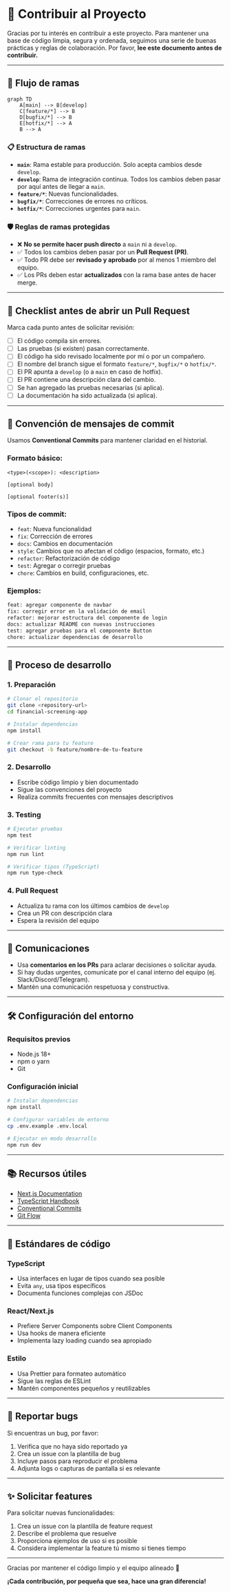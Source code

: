 # 🤝 Contribuir al Proyecto

Gracias por tu interés en contribuir a este proyecto. Para mantener una base de código limpia, segura y ordenada, seguimos una serie de buenas prácticas y reglas de colaboración. Por favor, **lee este documento antes de contribuir.**

---

## 🧭 Flujo de ramas

```mermaid
graph TD
    A[main] --> B[develop]
    C[feature/*] --> B
    D[bugfix/*] --> B
    E[hotfix/*] --> A
    B --> A
```

### 📋 Estructura de ramas

- **`main`**: Rama estable para producción. Solo acepta cambios desde `develop`.
- **`develop`**: Rama de integración continua. Todos los cambios deben pasar por aquí antes de llegar a `main`.
- **`feature/*`**: Nuevas funcionalidades.
- **`bugfix/*`**: Correcciones de errores no críticos.
- **`hotfix/*`**: Correcciones urgentes para `main`.

### 🛡️ Reglas de ramas protegidas

- ❌ **No se permite hacer push directo** a `main` ni a `develop`.
- ✅ Todos los cambios deben pasar por un **Pull Request (PR)**.
- ✅ Todo PR debe ser **revisado y aprobado** por al menos 1 miembro del equipo.
- ✅ Los PRs deben estar **actualizados** con la rama base antes de hacer merge.

---

## 🧪 Checklist antes de abrir un Pull Request

Marca cada punto antes de solicitar revisión:

- [ ] El código compila sin errores.
- [ ] Las pruebas (si existen) pasan correctamente.
- [ ] El código ha sido revisado localmente por mí o por un compañero.
- [ ] El nombre del branch sigue el formato `feature/*`, `bugfix/*` o `hotfix/*`.
- [ ] El PR apunta a `develop` (o a `main` en caso de hotfix).
- [ ] El PR contiene una descripción clara del cambio.
- [ ] Se han agregado las pruebas necesarias (si aplica).
- [ ] La documentación ha sido actualizada (si aplica).

---

## 📝 Convención de mensajes de commit

Usamos **Conventional Commits** para mantener claridad en el historial.

### Formato básico:

```
<type>(<scope>): <description>

[optional body]

[optional footer(s)]
```

### Tipos de commit:

- `feat`: Nueva funcionalidad
- `fix`: Corrección de errores
- `docs`: Cambios en documentación
- `style`: Cambios que no afectan el código (espacios, formato, etc.)
- `refactor`: Refactorización de código
- `test`: Agregar o corregir pruebas
- `chore`: Cambios en build, configuraciones, etc.

### Ejemplos:

```bash
feat: agregar componente de navbar
fix: corregir error en la validación de email
refactor: mejorar estructura del componente de login
docs: actualizar README con nuevas instrucciones
test: agregar pruebas para el componente Button
chore: actualizar dependencias de desarrollo
```

---

## 🚀 Proceso de desarrollo

### 1. Preparación

```bash
# Clonar el repositorio
git clone <repository-url>
cd financial-screening-app

# Instalar dependencias
npm install

# Crear rama para tu feature
git checkout -b feature/nombre-de-tu-feature
```

### 2. Desarrollo

- Escribe código limpio y bien documentado
- Sigue las convenciones del proyecto
- Realiza commits frecuentes con mensajes descriptivos

### 3. Testing

```bash
# Ejecutar pruebas
npm test

# Verificar linting
npm run lint

# Verificar tipos (TypeScript)
npm run type-check
```

### 4. Pull Request

- Actualiza tu rama con los últimos cambios de `develop`
- Crea un PR con descripción clara
- Espera la revisión del equipo

---

## 💬 Comunicaciones

- Usa **comentarios en los PRs** para aclarar decisiones o solicitar ayuda.
- Si hay dudas urgentes, comunícate por el canal interno del equipo (ej. Slack/Discord/Telegram).
- Mantén una comunicación respetuosa y constructiva.

---

## 🛠️ Configuración del entorno

### Requisitos previos

- Node.js 18+
- npm o yarn
- Git

### Configuración inicial

```bash
# Instalar dependencias
npm install

# Configurar variables de entorno
cp .env.example .env.local

# Ejecutar en modo desarrollo
npm run dev
```

---

## 📚 Recursos útiles

- [Next.js Documentation](https://nextjs.org/docs)
- [TypeScript Handbook](https://www.typescriptlang.org/docs/)
- [Conventional Commits](https://www.conventionalcommits.org/)
- [Git Flow](https://nvie.com/posts/a-successful-git-branching-model/)

---

## 🎯 Estándares de código

### TypeScript

- Usa interfaces en lugar de tipos cuando sea posible
- Evita `any`, usa tipos específicos
- Documenta funciones complejas con JSDoc

### React/Next.js

- Prefiere Server Components sobre Client Components
- Usa hooks de manera eficiente
- Implementa lazy loading cuando sea apropiado

### Estilo

- Usa Prettier para formateo automático
- Sigue las reglas de ESLint
- Mantén componentes pequeños y reutilizables

---

## 🐛 Reportar bugs

Si encuentras un bug, por favor:

1. Verifica que no haya sido reportado ya
2. Crea un issue con la plantilla de bug
3. Incluye pasos para reproducir el problema
4. Adjunta logs o capturas de pantalla si es relevante

---

## ✨ Solicitar features

Para solicitar nuevas funcionalidades:

1. Crea un issue con la plantilla de feature request
2. Describe el problema que resuelve
3. Proporciona ejemplos de uso si es posible
4. Considera implementar la feature tú mismo si tienes tiempo

---

Gracias por mantener el código limpio y el equipo alineado 💙

**¡Cada contribución, por pequeña que sea, hace una gran diferencia!**
